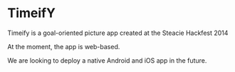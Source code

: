 TimeifY
=======

Timeify is a goal-oriented picture app created at the Steacie Hackfest 2014

At the moment, the app is web-based.

We are looking to deploy a native Android and iOS app in the future.
